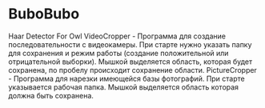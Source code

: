 BuboBubo
========

Haar Detector For Owl
VideoCropper - Программа для создание последовательности с видеокамеры. При старте нужно указать папку для сохранения и режим работы (создание положительной или отрицательной выборки). Мышкой выделяется область, которая будет сохранена, по пробелу происходит сохранение области.
PictureCropper - Программа для нарезки имеющейся базы фотографий. При старте указывается рабочая папка. Мышкой выделяется область которая должна быть сохранена.
